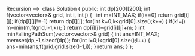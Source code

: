 Recursion -->
​
class Solution {
public:
int dp[200][200];
int f(vector<vector<int>>& grid, int i, int j)
{   int m=INT_MAX;
if(i==0)
return grid[i][j];
if(dp[i][j]!=-1)
return dp[i][j];
for(int k=0;k<grid[0].size();k++)
{
if(k!=j)
m=min(m,f(grid,i-1,k));
}
return dp[i][j]=grid[i][j]+m;
}
int minFallingPathSum(vector<vector<int>>& grid) {
int ans=INT_MAX;
memset(dp,-1,sizeof(dp));
for(int i=0;i<grid[0].size();i++)
{
ans=min(ans,f(grid,grid.size()-1,i));
}
return ans;
}
};